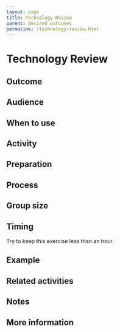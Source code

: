 ```yaml
---
layout: page
title: Technology Review
parent: Desired outcomes
permalink: /technology-review.html 
---
```


# Technology Review

## Outcome

## Audience

## When to use

## Activity

## Preparation

## Process

## Group size

## Timing

Try to keep this exercise less than an hour.

## Example

## Related activities

## Notes

## More information

